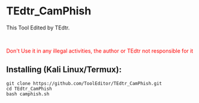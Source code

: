 # TEdtr_CamPhish
<p>This Tool Edited by TEdtr.</p>
<br>
<p style=color:red;>Don't Use it in any illegal activities, the author or TEdtr not responsible for it </p>

## Installing (Kali Linux/Termux):

```
git clone https://github.com/ToolEditor/TEdtr_CamPhish.git
cd TEdtr_CamPhish
bash camphish.sh
```


